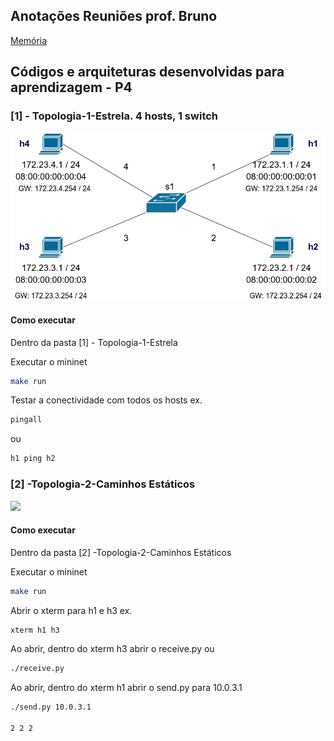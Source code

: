 ## Anotações Reuniões prof. Bruno
[Memória](https://fragrant-acoustic-8d1.notion.site/Mem-ria-Reuni-es-Wesley-PHD-01872e68357d4af9bce0dce1ef60445e)



## Códigos e arquiteturas desenvolvidas para aprendizagem - P4



### [1] - Topologia-1-Estrela. 4 hosts, 1 switch
![](https://raw.githubusercontent.com/wesleytessaro/Cmbr-DT/main/%5B1%5D%20-%20Topologia-1-Estrela/pod-topo/Topologia1.jpg)

#### Como executar

Dentro da pasta [1] - Topologia-1-Estrela

Executar o mininet
```sh
make run
```

Testar a conectividade com todos os hosts
ex.
```sh
pingall
```

ou 
```sh
h1 ping h2
```


### [2] -Topologia-2-Caminhos Estáticos
![](https://github.com/wesleytessaro/Cmbr-DT/blob/main/%5B2%5D%20-Topologia-2-Caminhos%20Est%C3%A1ticos/Caminhos.jpg)


#### Como executar

Dentro da pasta [2] -Topologia-2-Caminhos Estáticos

Executar o mininet
```sh
make run
```

Abrir o xterm para h1 e h3
ex.
```sh
xterm h1 h3
```

Ao abrir, dentro do xterm h3 abrir o receive.py
ou 
```sh
./receive.py
```

Ao abrir, dentro do xterm h1 abrir o send.py para 10.0.3.1
```sh
./send.py 10.0.3.1

2 2 2
```
